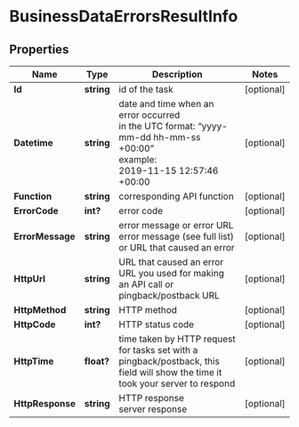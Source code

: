 # BusinessDataErrorsResultInfo


## Properties

| Name | Type | Description | Notes |
|------------ | ------------- | ------------- | -------------|
**Id** | **string** | id of the task |[optional]|
**Datetime** | **string** | date and time when an error occurred<br>in the UTC format: “yyyy-mm-dd hh-mm-ss +00:00”<br>example:<br>2019-11-15 12:57:46 +00:00 |[optional]|
**Function** | **string** | corresponding API function |[optional]|
**ErrorCode** | **int?** | error code |[optional]|
**ErrorMessage** | **string** | error message or error URL<br>error message (see full list) or URL that caused an error |[optional]|
**HttpUrl** | **string** | URL that caused an error<br>URL you used for making an API call or pingback/postback URL |[optional]|
**HttpMethod** | **string** | HTTP method |[optional]|
**HttpCode** | **int?** | HTTP status code |[optional]|
**HttpTime** | **float?** | time taken by HTTP request<br>for tasks set with a pingback/postback, this field will show the time it took your server to respond |[optional]|
**HttpResponse** | **string** | HTTP response<br>server response |[optional]|